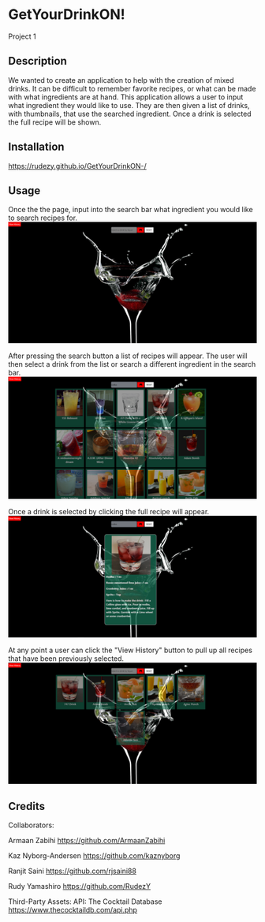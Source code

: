# GetYourDrinkON!
Project 1

## Description

We wanted to create an application to help with the creation of mixed drinks. It can be difficult to remember favorite recipes, or what can be made with what ingredients are at hand. This application allows a user to input what ingredient they would like to use. They are then given a list of drinks, with thumbnails, that use the searched ingredient. Once a drink is selected the full recipe will be shown. 

## Installation

https://rudezy.github.io/GetYourDrinkON-/

## Usage

Once the the page, input into the search bar what ingredient you would like to search recipes for.
![Intitial Screen with Title and Search Bar](./Images/GYDO-loadScreen.png)

After pressing the search button a list of recipes will appear. The user will then select a drink from the list or search a different ingredient in the search bar.
![List of drink recipes](./Images/GYDO-ingredientSearch.png)

Once a drink is selected by clicking the full recipe will appear.
![Recipe for a drink](./Images/GYDO-drinkRecipe.png)

At any point a user can click the "View History" button to pull up all recipes that have been previously selected.
![History of previously selected drinks](./Images/GYDO-history.png)

## Credits

Collaborators:

Armaan Zabihi https://github.com/ArmaanZabihi

Kaz Nyborg-Andersen https://github.com/kaznyborg

Ranjit Saini https://github.com/rjsaini88

Rudy Yamashiro https://github.com/RudezY

Third-Party Assets:
API: The Cocktail Database https://www.thecocktaildb.com/api.php
